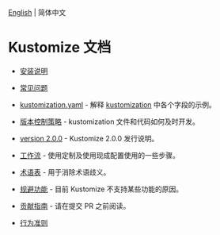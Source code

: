 [English](../README.md) | 简体中文
# Kustomize 文档

 * [安装说明](INSTALL.md)

 * [常见问题](../FAQ.md)

 * [kustomization.yaml](../kustomization.yaml) - 解释
   [kustomization](../glossary.md#kustomization)
   中各个字段的示例。

 * [版本控制策略](../versioningPolicy.md) - kustomization 文件和代码如何及时开发。 

 * [version 2.0.0](../version2.0.0.md) - Kustomize 2.0.0 发行说明。

 * [工作流](../workflows.md) - 使用定制及使用现成配置使用的一些步骤。

 * [术语表](../glossary.md) - 用于消除术语歧义。

 * [规避功能](../eschewedFeatures.md) - 目前 Kustomize 不支持某些功能的原因。

 * [贡献指南](../../CONTRIBUTING.md) - 请在提交 PR 之前阅读。

 * [行为准则](../../code-of-conduct.md)
